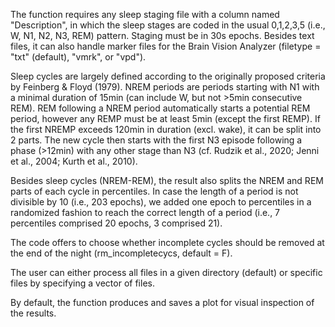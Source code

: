 The function requires any sleep staging file with a column named "Description", in which the sleep stages are coded 
in the usual 0,1,2,3,5 (i.e., W, N1, N2, N3, REM) pattern. Staging must be in 30s epochs. Besides text files, it 
can also handle marker files for the Brain Vision Analyzer (filetype = "txt" (default), "vmrk", or "vpd").

Sleep cycles are largely defined according to the originally proposed criteria by Feinberg & Floyd (1979). 
NREM periods are periods starting with N1 with a minimal duration of 15min (can include W, but not >5min consecutive REM). 
REM following a NREM period automatically starts a potential REM period, however any REMP must be at least
5min (except the first REMP). If the first NREMP exceeds 120min in duration (excl. wake), it can be split into 2 parts. 
The new cycle then starts with the first N3 episode following a phase (>12min) with any other stage than N3 
(cf. Rudzik et al., 2020; Jenni et al., 2004; Kurth et al., 2010).

Besides sleep cycles (NREM-REM), the result also splits the NREM and REM parts of each cycle in percentiles. In case the 
length of a period is not divisible by 10 (i.e., 203 epochs), we added one epoch to percentiles in a randomized
fashion to reach the correct length of a period (i.e., 7 percentiles comprised 20 epochs, 3 comprised 21).

The code offers to choose whether incomplete cycles should be removed at the end of the night (rm_incompletecycs, default = F). 

The user can either process all files in a given directory (default) or specific files by specifying a vector of files.

By default, the function produces and saves a plot for visual inspection of the results.

